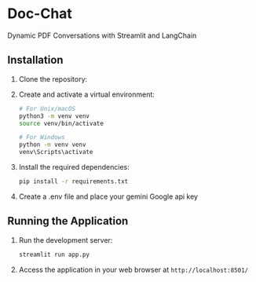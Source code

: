 # Doc-Chat
Dynamic PDF Conversations with Streamlit and LangChain

## Installation

1. Clone the repository:

2. Create and activate a virtual environment:

    ```bash
    # For Unix/macOS
    python3 -m venv venv
    source venv/bin/activate

    # For Windows
    python -m venv venv
    venv\Scripts\activate
    ```
3.  Install the required dependencies:
   
     ```bash
    pip install -r requirements.txt
    ```
5.  Create a .env file and place your gemini Google api key

## Running the Application

1. Run the development server:

    ```bash
    streamlit run app.py
    ```

2. Access the application in your web browser at `http://localhost:8501/`
